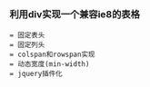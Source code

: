### 利用div实现一个兼容ie8的表格
    = 固定表头
    = 固定列头
    = colspan和rowspan实现
    = 动态宽度(min-width)
    = jquery插件化
